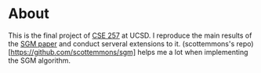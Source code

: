 # About
This is the final project of [CSE 257](https://scungao.github.io/ucsd-s21/cse257s21.pdf) at UCSD. I reproduce the main results of the [SGM paper](https://arxiv.org/abs/2003.06417) and conduct serveral extensions to it. (scottemmons's repo)[https://github.com/scottemmons/sgm] helps me a lot when implementing the SGM algorithm.
